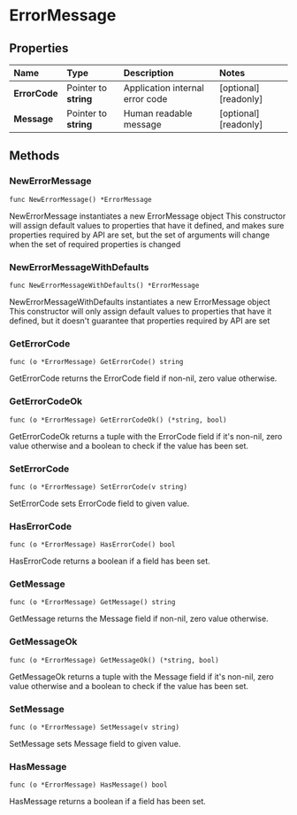 # ErrorMessage

## Properties

| Name | Type | Description | Notes |
| :--- | :--- | :--- | :--- |
| **ErrorCode** | Pointer to **string** | Application internal error code | \[optional\] \[readonly\] |
| **Message** | Pointer to **string** | Human readable message | \[optional\] \[readonly\] |

## Methods

### NewErrorMessage

`func NewErrorMessage() *ErrorMessage`

NewErrorMessage instantiates a new ErrorMessage object This constructor will assign default values to properties that have it defined, and makes sure properties required by API are set, but the set of arguments will change when the set of required properties is changed

### NewErrorMessageWithDefaults

`func NewErrorMessageWithDefaults() *ErrorMessage`

NewErrorMessageWithDefaults instantiates a new ErrorMessage object This constructor will only assign default values to properties that have it defined, but it doesn't guarantee that properties required by API are set

### GetErrorCode

`func (o *ErrorMessage) GetErrorCode() string`

GetErrorCode returns the ErrorCode field if non-nil, zero value otherwise.

### GetErrorCodeOk

`func (o *ErrorMessage) GetErrorCodeOk() (*string, bool)`

GetErrorCodeOk returns a tuple with the ErrorCode field if it's non-nil, zero value otherwise and a boolean to check if the value has been set.

### SetErrorCode

`func (o *ErrorMessage) SetErrorCode(v string)`

SetErrorCode sets ErrorCode field to given value.

### HasErrorCode

`func (o *ErrorMessage) HasErrorCode() bool`

HasErrorCode returns a boolean if a field has been set.

### GetMessage

`func (o *ErrorMessage) GetMessage() string`

GetMessage returns the Message field if non-nil, zero value otherwise.

### GetMessageOk

`func (o *ErrorMessage) GetMessageOk() (*string, bool)`

GetMessageOk returns a tuple with the Message field if it's non-nil, zero value otherwise and a boolean to check if the value has been set.

### SetMessage

`func (o *ErrorMessage) SetMessage(v string)`

SetMessage sets Message field to given value.

### HasMessage

`func (o *ErrorMessage) HasMessage() bool`

HasMessage returns a boolean if a field has been set.

